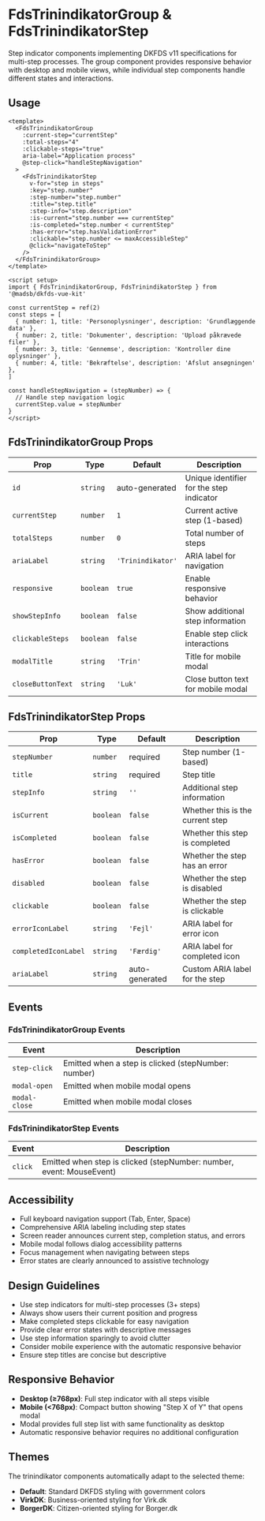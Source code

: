# FdsTrinindikatorGroup & FdsTrinindikatorStep

Step indicator components implementing DKFDS v11 specifications for multi-step processes. The group component provides responsive behavior with desktop and mobile views, while individual step components handle different states and interactions.

## Usage

```vue
<template>
  <FdsTrinindikatorGroup
    :current-step="currentStep"
    :total-steps="4"
    :clickable-steps="true"
    aria-label="Application process"
    @step-click="handleStepNavigation"
  >
    <FdsTrinindikatorStep
      v-for="step in steps"
      :key="step.number"
      :step-number="step.number"
      :title="step.title"
      :step-info="step.description"
      :is-current="step.number === currentStep"
      :is-completed="step.number < currentStep"
      :has-error="step.hasValidationError"
      :clickable="step.number <= maxAccessibleStep"
      @click="navigateToStep"
    />
  </FdsTrinindikatorGroup>
</template>

<script setup>
import { FdsTrinindikatorGroup, FdsTrinindikatorStep } from '@madsb/dkfds-vue-kit'

const currentStep = ref(2)
const steps = [
  { number: 1, title: 'Personoplysninger', description: 'Grundlæggende data' },
  { number: 2, title: 'Dokumenter', description: 'Upload påkrævede filer' },
  { number: 3, title: 'Gennemse', description: 'Kontroller dine oplysninger' },
  { number: 4, title: 'Bekræftelse', description: 'Afslut ansøgningen' },
]

const handleStepNavigation = (stepNumber) => {
  // Handle step navigation logic
  currentStep.value = stepNumber
}
</script>
```

## FdsTrinindikatorGroup Props

| Prop              | Type      | Default           | Description                              |
| ----------------- | --------- | ----------------- | ---------------------------------------- |
| `id`              | `string`  | auto-generated    | Unique identifier for the step indicator |
| `currentStep`     | `number`  | `1`               | Current active step (1-based)            |
| `totalSteps`      | `number`  | `0`               | Total number of steps                    |
| `ariaLabel`       | `string`  | `'Trinindikator'` | ARIA label for navigation                |
| `responsive`      | `boolean` | `true`            | Enable responsive behavior               |
| `showStepInfo`    | `boolean` | `false`           | Show additional step information         |
| `clickableSteps`  | `boolean` | `false`           | Enable step click interactions           |
| `modalTitle`      | `string`  | `'Trin'`          | Title for mobile modal                   |
| `closeButtonText` | `string`  | `'Luk'`           | Close button text for mobile modal       |

## FdsTrinindikatorStep Props

| Prop                 | Type      | Default        | Description                      |
| -------------------- | --------- | -------------- | -------------------------------- |
| `stepNumber`         | `number`  | required       | Step number (1-based)            |
| `title`              | `string`  | required       | Step title                       |
| `stepInfo`           | `string`  | `''`           | Additional step information      |
| `isCurrent`          | `boolean` | `false`        | Whether this is the current step |
| `isCompleted`        | `boolean` | `false`        | Whether this step is completed   |
| `hasError`           | `boolean` | `false`        | Whether the step has an error    |
| `disabled`           | `boolean` | `false`        | Whether the step is disabled     |
| `clickable`          | `boolean` | `false`        | Whether the step is clickable    |
| `errorIconLabel`     | `string`  | `'Fejl'`       | ARIA label for error icon        |
| `completedIconLabel` | `string`  | `'Færdig'`     | ARIA label for completed icon    |
| `ariaLabel`          | `string`  | auto-generated | Custom ARIA label for the step   |

## Events

### FdsTrinindikatorGroup Events

| Event         | Description                                         |
| ------------- | --------------------------------------------------- |
| `step-click`  | Emitted when a step is clicked (stepNumber: number) |
| `modal-open`  | Emitted when mobile modal opens                     |
| `modal-close` | Emitted when mobile modal closes                    |

### FdsTrinindikatorStep Events

| Event   | Description                                                          |
| ------- | -------------------------------------------------------------------- |
| `click` | Emitted when step is clicked (stepNumber: number, event: MouseEvent) |

## Accessibility

- Full keyboard navigation support (Tab, Enter, Space)
- Comprehensive ARIA labeling including step states
- Screen reader announces current step, completion status, and errors
- Mobile modal follows dialog accessibility patterns
- Focus management when navigating between steps
- Error states are clearly announced to assistive technology

## Design Guidelines

- Use step indicators for multi-step processes (3+ steps)
- Always show users their current position and progress
- Make completed steps clickable for easy navigation
- Provide clear error states with descriptive messages
- Use step information sparingly to avoid clutter
- Consider mobile experience with the automatic responsive behavior
- Ensure step titles are concise but descriptive

## Responsive Behavior

- **Desktop (≥768px)**: Full step indicator with all steps visible
- **Mobile (<768px)**: Compact button showing "Step X of Y" that opens modal
- Modal provides full step list with same functionality as desktop
- Automatic responsive behavior requires no additional configuration

## Themes

The trinindikator components automatically adapt to the selected theme:

- **Default**: Standard DKFDS styling with government colors
- **VirkDK**: Business-oriented styling for Virk.dk
- **BorgerDK**: Citizen-oriented styling for Borger.dk
